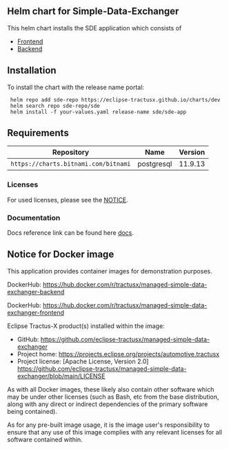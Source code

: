 ## Helm chart for Simple-Data-Exchanger

This helm chart installs the SDE application which consists of
     
   * [Frontend](https://github.com/eclipse-tractusx/managed-simple-data-exchanger-frontend)
   * [Backend](https://github.com/eclipse-tractusx/managed-simple-data-exchanger-backend) 
    
## Installation

To install the chart with the release name portal:

 ```shell
  helm repo add sde-repo https://eclipse-tractusx.github.io/charts/dev 
  helm search repo sde-repo/sde
  helm install -f your-values.yaml release-name sde/sde-app 
 ``` 
## Requirements

| Repository                                         | Name       | Version  |
|--------------------------------------------------- |------------|--------- |
| `https://charts.bitnami.com/bitnami`               | postgresql | 11.9.13  |                     
	
### Licenses
For used licenses, please see the [NOTICE](https://github.com/eclipse-tractusx/managed-simple-data-exchanger/blob/main/NOTICE.md).

### Documentation
 Docs reference link can be found here [docs](https://github.com/catenax-ng/tx-managed-simple-data-exchanger/blob/main/docs/install.md).

## Notice for Docker image

This application provides container images for demonstration purposes.

DockerHub: https://hub.docker.com/r/tractusx/managed-simple-data-exchanger-backend

DockerHub: https://hub.docker.com/r/tractusx/managed-simple-data-exchanger-frontend 

Eclipse Tractus-X product(s) installed within the image:

- GitHub: https://github.com/eclipse-tractusx/managed-simple-data-exchanger
- Project home: https://projects.eclipse.org/projects/automotive.tractusx
- Project license: [Apache License, Version 2.0] https://github.com/eclipse-tractusx/managed-simple-data-exchanger/blob/main/LICENSE

As with all Docker images, these likely also contain other software which may be under other licenses (such as Bash, etc from the base distribution, along with any direct or indirect dependencies of the primary software being contained).

As for any pre-built image usage, it is the image user's responsibility to ensure that any use of this image complies with any relevant licenses for all software contained within.
